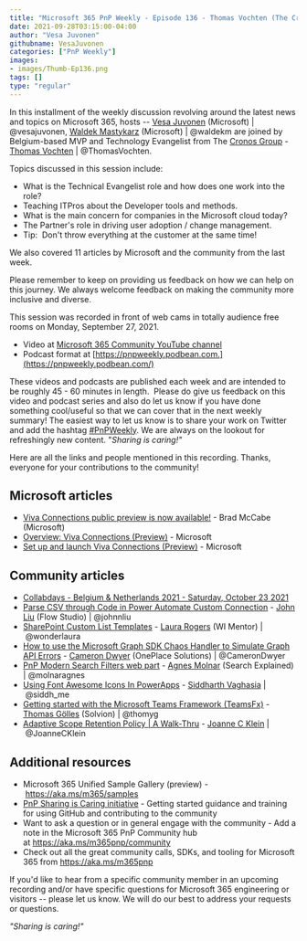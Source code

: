 ```yaml
---
title: "Microsoft 365 PnP Weekly - Episode 136 - Thomas Vochten (The Cronos Group)"
date: 2021-09-28T03:15:00-04:00
author: "Vesa Juvonen"
githubname: VesaJuvonen
categories: ["PnP Weekly"]
images:
- images/Thumb-Ep136.png
tags: []
type: "regular"
---
```


In this installment of the weekly discussion revolving around the latest
news and topics on Microsoft 365, hosts -- [Vesa
Juvonen](https://twitter.com/vesajuvonen) (Microsoft) |
@vesajuvonen, [Waldek
Mastykarz](https://twitter.com/waldekm) (Microsoft) | @waldekm are
joined by Belgium-based MVP and Technology Evangelist from The [Cronos
Group](https://cronos-groep.be/en/) - [Thomas
Vochten](https://twitter.com/ThomasVochten) | @ThomasVochten.

Topics discussed in this session include: 

-   What is the Technical Evangelist role and how does one work into the
    role?
-   Teaching ITPros about the Developer tools and methods.
-   What is the main concern for companies in the Microsoft cloud
    today? 
-   The Partner's role in driving user adoption / change management.
-   Tip:  Don't throw everything at the customer at the same time!

We also covered 11 articles by Microsoft and the community from the last
week. 

Please remember to keep on providing us feedback on how we can help on
this journey. We always welcome feedback on making the community more
inclusive and diverse.

This session was recorded in front of web cams in totally audience free
rooms on Monday, September 27, 2021.

-   Video at [Microsoft 365 Community YouTube
    channel](https://aka.ms/m365pnp-videos)
-   Podcast format
    at [https://pnpweekly.podbean.com.](https://pnpweekly.podbean.com/)

These videos and podcasts are published each week and are intended to be
roughly 45 - 60 minutes in length.  Please do give us feedback on this
video and podcast series and also do let us know if you have done
something cool/useful so that we can cover that in the next weekly
summary! The easiest way to let us know is to share your work on Twitter
and add the
hashtag [#PnPWeekly](https://twitter.com/search?q=%23pnpweekly). We are
always on the lookout for refreshingly new content. "*Sharing is
caring!"* 

Here are all the links and people mentioned in this recording. Thanks,
everyone for your contributions to the community!

## Microsoft articles

-   [Viva Connections public preview is now
    available!](https://techcommunity.microsoft.com/t5/microsoft-viva-blog/viva-connections-public-preview-is-now-available/ba-p/2768541) -
    Brad McCabe (Microsoft)
-   [Overview: Viva Connections
    (Preview)](https://docs.microsoft.com/sharepoint/dev/spfx/viva/overview-viva-connections) -
    Microsoft
-   [Set up and launch Viva Connections
    (Preview)](https://docs.microsoft.com/sharepoint/guide-to-setting-up-viva-connections) -
    Microsoft

## Community articles

-   [Collabdays - Belgium & Netherlands 2021 - Saturday, October 23
    2021](https://www.collabdays.org/2021-benl/)
-   [Parse CSV through Code in Power Automate Custom
    Connection](http://johnliu.net/blog/2021/9/parse-csv-through-code-in-power-automate-custom-connection) -
    [John Liu](https://twitter.com/johnnliu) (Flow Studio) | @johnnliu
-   [SharePoint Custom List
    Templates](https://wonderlaura.com/2021/09/21/sharepoint-custom-list-templates/) -
    [Laura Rogers](https://twitter.com/wonderlaura) (WI Mentor)
    | @wonderlaura
-   [How to use the Microsoft Graph SDK Chaos Handler to Simulate Graph
    API
    Errors](https://camerondwyer.com/2021/09/23/how-to-use-the-microsoft-graph-sdk-chaos-handler-to-simulate-graph-api-errors/) -
    [Cameron Dwyer](https://twitter.com/CameronDwyer) (OnePlace
    Solutions) | @CameronDwyer
-   [PnP Modern Search Filters web
    part](https://searchexplained.com/pnp-modern-search-filters-web-part/) -
    [Agnes Molnar](https://twitter.com/molnaragnes) (Search Explained)
    | @molnaragnes
-   [Using Font Awesome Icons In
    PowerApps](https://www.c-sharpcorner.com/article/using-font-awesome-icons-in-powerapps/)
    - [Siddharth Vaghasia](https://twitter.com/siddh_me) | @siddh_me
-   [Getting started with the Microsoft Teams Framework
    (TeamsFx)](https://thomy.tech/getting-started-with-the-microsoft-teams-framework-teamsfx/) -
    [Thomas Gölles](https://twitter.com/thomyg) (Solvion) | @thomyg
-   [Adaptive Scope Retention Policy | A
    Walk-Thru](https://joannecklein.com/2021/09/24/adaptive-scope-retention-policy-a-walk-thru/)
    - [Joanne C Klein](https://twitter.com/JoanneCKlein)
    | @JoanneCKlein


## Additional resources

-   Microsoft 365 Unified Sample Gallery (preview)
    - <https://aka.ms/m365/samples> 
-   [PnP Sharing is Caring
    initiative](https://aka.ms/sharing-is-caring) - Getting started
    guidance and training for using GitHub and contributing to the
    community
-   Want to ask a question or in general engage with the community - Add
    a note in the Microsoft 365 PnP Community hub
    at <https://aka.ms/m365pnp/community>
-   Check out all the great community calls, SDKs, and tooling for
    Microsoft 365 from <https://aka.ms/m365pnp>

If you'd like to hear from a specific community member in an upcoming
recording and/or have specific questions for Microsoft 365 engineering
or visitors -- please let us know. We will do our best to address your
requests or questions.

*"Sharing is caring!"*
